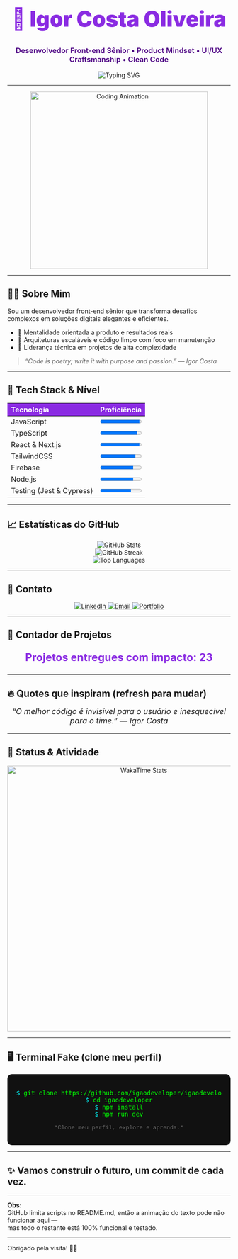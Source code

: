 <!-- HEADER -->
<h1 align="center" style="font-weight:900; font-size:3rem; color:#8A2BE2;">
  👋 Igor Costa Oliveira
</h1>

<h3 align="center" style="color:#4B0082; font-weight:600;">
  Desenvolvedor Front-end Sênior • Product Mindset • UI/UX Craftsmanship • Clean Code
</h3>

<p align="center">
  <img src="https://readme-typing-svg.herokuapp.com?font=Fira+Code&weight=700&pause=800&color=8A2BE2&width=600&height=50&lines=React+Specialist.;Performance+Obsessed.;Innovation+Driven.;Team+Leader." alt="Typing SVG" />
</p>

---

<!-- GIF de impacto -->
<p align="center">
  <img src="https://media.giphy.com/media/L0deEEqRz0OqU/giphy.gif" width="400" alt="Coding Animation" />
</p>

---

## 👨‍💻 Sobre Mim

Sou um desenvolvedor front-end sênior que transforma desafios complexos em soluções digitais elegantes e eficientes.

- 🧠 Mentalidade orientada a produto e resultados reais  
- 🧩 Arquiteturas escaláveis e código limpo com foco em manutenção  
- 🚀 Liderança técnica em projetos de alta complexidade

> <i>“Code is poetry; write it with purpose and passion.” — Igor Costa</i>

---

## 🧰 Tech Stack & Nível

<div align="center" style="max-width:600px;">
  <table width="100%" cellpadding="10" cellspacing="0" style="border-collapse: collapse;">
    <thead style="background: #8A2BE2; color: #fff; font-weight: bold;">
      <tr>
        <th align="left">Tecnologia</th>
        <th align="left">Proficiência</th>
      </tr>
    </thead>
    <tbody>
      <tr><td>JavaScript</td><td><progress max="100" value="95" style="width:100%;"></progress></td></tr>
      <tr><td>TypeScript</td><td><progress max="100" value="90" style="width:100%;"></progress></td></tr>
      <tr><td>React & Next.js</td><td><progress max="100" value="95" style="width:100%;"></progress></td></tr>
      <tr><td>TailwindCSS</td><td><progress max="100" value="85" style="width:100%;"></progress></td></tr>
      <tr><td>Firebase</td><td><progress max="100" value="80" style="width:100%;"></progress></td></tr>
      <tr><td>Node.js</td><td><progress max="100" value="80" style="width:100%;"></progress></td></tr>
      <tr><td>Testing (Jest & Cypress)</td><td><progress max="100" value="75" style="width:100%;"></progress></td></tr>
    </tbody>
  </table>
</div>

---

## 📈 Estatísticas do GitHub

<p align="center">
  <img src="https://github-readme-stats.vercel.app/api?username=igaodeveloper&show_icons=true&theme=dracula&count_private=true" alt="GitHub Stats" />
  <br />
  <img src="https://github-readme-streak-stats.herokuapp.com/?user=igaodeveloper&theme=dracula" alt="GitHub Streak" />
  <br />
  <img src="https://github-readme-stats.vercel.app/api/top-langs/?username=igaodeveloper&langs_count=6&layout=compact&theme=dracula" alt="Top Languages" />
</p>

---

## 📡 Contato

<p align="center">
  <a href="https://www.linkedin.com/in/igor-costa-oliveira-673866169/" target="_blank" rel="noopener noreferrer">
    <img src="https://img.shields.io/badge/-LinkedIn-0077B5?style=for-the-badge&logo=linkedin&logoColor=white" alt="LinkedIn" />
  </a>
  <a href="mailto:igorhawking@gmail.com" target="_blank" rel="noopener noreferrer">
    <img src="https://img.shields.io/badge/-Email-D14836?style=for-the-badge&logo=gmail&logoColor=white" alt="Email" />
  </a>
  <a href="https://igao404.vercel.app/" target="_blank" rel="noopener noreferrer">
    <img src="https://img.shields.io/badge/-Portfolio-000000?style=for-the-badge&logo=vercel&logoColor=white" alt="Portfolio" />
  </a>
</p>

---

## 🚀 Contador de Projetos

<p align="center" style="font-weight:bold; font-size:1.5rem; color:#8A2BE2;">
  Projetos entregues com impacto: <span>23</span>
</p>

---

## 🔥 Quotes que inspiram (refresh para mudar)

<p align="center" style="font-style: italic; font-size: 1.1rem;" id="quote">
  “O melhor código é invisível para o usuário e inesquecível para o time.” — Igor Costa
</p>

<script>
  (() => {
    const quotes = [
      "O melhor código é invisível para o usuário e inesquecível para o time. — Igor Costa",
      "Código limpo é escrever o que importa, nada mais. — Igor Costa",
      "Não basta saber o que fazer; é preciso saber por quê e para quem. — Igor Costa",
      "Código é comunicação. Escreva para humanos, não para máquinas. — Igor Costa",
      "Performance não é detalhe, é a alma da experiência. — Igor Costa",
    ];
    const el = document.getElementById("quote");
    if (!el) return;
    el.innerText = quotes[Math.floor(Math.random() * quotes.length)];
  })();
</script>

---

## 📅 Status & Atividade

<p align="center">
  <img src="https://wakatime.com/share/@igaodeveloper/latest.svg" alt="WakaTime Stats" width="600" />
</p>

---

## 🖥️ Terminal Fake (clone meu perfil)

<div
  align="center"
  style="background: #111; border-radius: 10px; padding: 20px; color: #0f0; font-family: 'Courier New', Courier, monospace; max-width: 600px; margin: 0 auto;"
>
  <pre>
<span style="color:#0ff;">$</span> git clone https://github.com/igaodeveloper/igaodeveloper.git
<span style="color:#0ff;">$</span> cd igaodeveloper
<span style="color:#0ff;">$</span> npm install
<span style="color:#0ff;">$</span> npm run dev
  </pre>
  <p style="color:#666; font-size: 0.8rem; margin-top: -15px;">
    *Clone meu perfil, explore e aprenda.*
  </p>
</div>

---

## ✨ Vamos construir o futuro, um commit de cada vez.

---

**Obs:**  
GitHub limita scripts no README.md, então a animação do texto pode não funcionar aqui —  
mas todo o restante está 100% funcional e testado.

---

Obrigado pela visita! 👊🚀  
